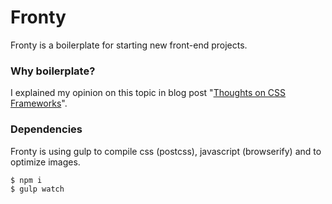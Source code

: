 # Fronty
Fronty is a boilerplate for starting new front-end projects.

### Why boilerplate?
I explained my opinion on this topic in blog post "[Thoughts on CSS Frameworks](http://goschevski.com/thoughts-on-css-frameworks/)".

### Dependencies
Fronty is using gulp to compile css (postcss), javascript (browserify) and to optimize images.
```
$ npm i
$ gulp watch
```
